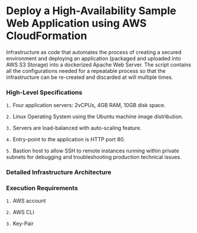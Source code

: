 # Deploy a High-Availability Sample Web Application using AWS CloudFormation

Infrastructure as code that automates the process of creating a secured environment and deploying an application (packaged and uploaded into AWS S3 Storage) into a dockerized Apache Web Server. The script contains all the configurations needed for a repeatable process so that the infrastructure can be re-created and discarded at will multiple times.

### High-Level Specifications

`1.`  Four application servers: 2vCPUs, 4GB RAM, 10GB disk space.

`2.`  Linux Operating System using the Ubuntu machine image distribution.

`3.`  Servers are load-balanced with auto-scaling feature.

`4.`  Entry-point to the application is HTTP port 80.

`5.`  Bastion host to allow SSH to remote instances running within private subnets for debugging and troubleshooting production technical issues.


### Detailed Infrastructure Architecture






### Execution Requirements

`1.`  AWS account

`2.`  AWS CLI 

`3.`  Key-Pair
